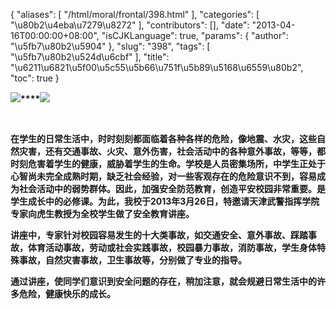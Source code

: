 {
    "aliases": [
        "/html/moral/frontal/398.html"
    ],
    "categories": [
        "\u80b2\u4eba\u7279\u8272"
    ],
    "contributors": [],
    "date": "2013-04-16T00:00:00+08:00",
    "isCJKLanguage": true,
    "params": {
        "author": "\u5fb7\u80b2\u5904"
    },
    "slug": "398",
    "tags": [
        "\u5fb7\u80b2\u524d\u6cbf"
    ],
    "title": "\u6211\u6821\u5f00\u5c55\u5b66\u751f\u5b89\u5168\u6559\u80b2",
    "toc": true
}

**![](https://cdn.tfls.online/mirror/full/88314f41ec953e5a4abbbee02449af9f86e36658.jpg)****![](https://cdn.tfls.online/mirror/full/7e6e7ea4d1909e54f0d0cfff65c1f19ec8d0362c.jpg)**




  




**在学生的日常生活中，时时刻刻都面临着各种各样的危险，像地震、水灾，这些自然灾害，还有交通事故、火灾、意外伤害，社会活动中的各种意外事故，等等，都时刻危害着学生的健康，威胁着学生的生命。学校是人员密集场所，中学生正处于心智尚未完全成熟时期，缺乏社会经验，对一些客观存在的危险意识不到，容易成为社会活动中的弱势群体。因此，加强安全防范教育，创造平安校园非常重要。是学生成长中的必修课。为此，我校于2013年3月26日，特邀请天津武警指挥学院专家向虎生教授为全校学生做了安全教育讲座。** 




**讲座中，专家针对校园容易发生的十大类事故，如交通安全、意外事故、踩踏事故，体育活动事故，劳动或社会实践事故，校园暴力事故，消防事故，学生身体特殊事故，自然灾害事故，卫生事故等，分别做了专业的指导。**




**通过讲座，使同学们意识到安全问题的存在，稍加注意，就会规避日常生活中的许多危险，健康快乐的成长。**



